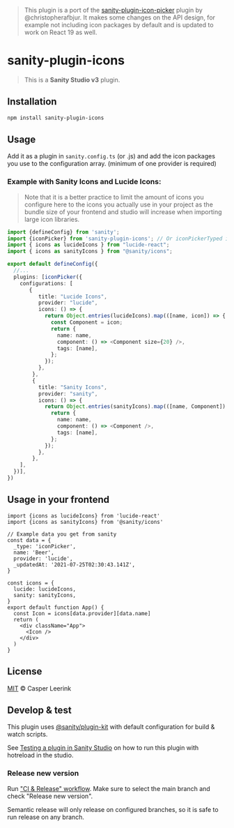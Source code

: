 > This plugin is a port of the [sanity-plugin-icon-picker](https://github.com/christopherafbjur/sanity-plugin-icon-picker) plugin by @christopherafbjur. It makes some changes on the API design, for example not including icon packages by default and is updated to work on React 19 as well.

# sanity-plugin-icons

> This is a **Sanity Studio v3** plugin.

## Installation

```sh
npm install sanity-plugin-icons
```

## Usage

Add it as a plugin in `sanity.config.ts` (or .js) and add the icon packages you use to the configuration array. (minimum of one provider is required)

### Example with Sanity Icons and Lucide Icons:

> Note that it is a better practice to limit the amount of icons you configure here to the icons you actually use in your project as the bundle size of your frontend and studio will increase when importing large icon libraries.

```ts
import {defineConfig} from 'sanity';
import {iconPicker} from 'sanity-plugin-icons'; // Or iconPickerTyped if you want to use the sanity typed package.
import { icons as lucideIcons } from "lucide-react";
import { icons as sanityIcons } from "@sanity/icons";

export default defineConfig({
  //...
  plugins: [iconPicker({
    configurations: [
       {
          title: "Lucide Icons",
          provider: "lucide",
          icons: () => {
            return Object.entries(lucideIcons).map(([name, icon]) => {
              const Component = icon;
              return {
                name: name,
                component: () => <Component size={20} />,
                tags: [name],
              };
            });
          },
        },
        {
          title: "Sanity Icons",
          provider: "sanity",
          icons: () => {
            return Object.entries(sanityIcons).map(([name, Component]) => {
              return {
                name: name,
                component: () => <Component />,
                tags: [name],
              };
            });
          },
        },
    ],
  })],
})
```

## Usage in your frontend

```tsx
import {icons as lucideIcons} from 'lucide-react'
import {icons as sanityIcons} from '@sanity/icons'

// Example data you get from sanity
const data = {
  _type: 'iconPicker',
  name: 'Beer',
  provider: 'lucide',
  _updatedAt: '2021-07-25T02:30:43.141Z',
}

const icons = {
  lucide: lucideIcons,
  sanity: sanityIcons,
}
export default function App() {
  const Icon = icons[data.provider][data.name]
  return (
    <div className="App">
      <Icon />
    </div>
  )
}
```

## License

[MIT](LICENSE) © Casper Leerink

## Develop & test

This plugin uses [@sanity/plugin-kit](https://github.com/sanity-io/plugin-kit)
with default configuration for build & watch scripts.

See [Testing a plugin in Sanity Studio](https://github.com/sanity-io/plugin-kit#testing-a-plugin-in-sanity-studio)
on how to run this plugin with hotreload in the studio.

### Release new version

Run ["CI & Release" workflow](https://github.com/casperleerink/sanity-plugin-icons/actions/workflows/main.yml).
Make sure to select the main branch and check "Release new version".

Semantic release will only release on configured branches, so it is safe to run release on any branch.
